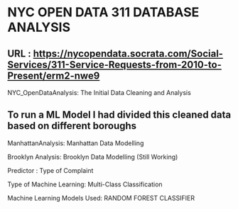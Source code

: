 # NYC OPEN DATA 311 DATABASE ANALYSIS
## URL :  https://nycopendata.socrata.com/Social-Services/311-Service-Requests-from-2010-to-Present/erm2-nwe9

NYC_OpenDataAnalysis: The Initial Data Cleaning and Analysis 

## To run a ML Model I had divided this cleaned data based on different boroughs

ManhattanAnalysis: Manhattan Data Modelling

Brooklyn Analysis: Brooklyn Data Modelling (Still Working)



Predictor : Type of Complaint

Type of Machine Learning: Multi-Class Classification


Machine Learning Models Used: RANDOM FOREST CLASSIFIER

